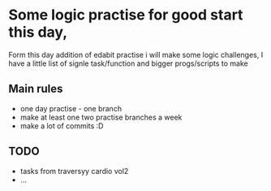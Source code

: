 # Some logic practise for good start this day,

Form this day addition of edabit practise i will make some logic challenges, I have a little list of signle task/function and bigger progs/scripts to make

## Main rules

- one day practise - one branch
- make at least one two practise branches a week
- make a lot of commits :D 

## TODO

- tasks from traversyy cardio vol2
- ...